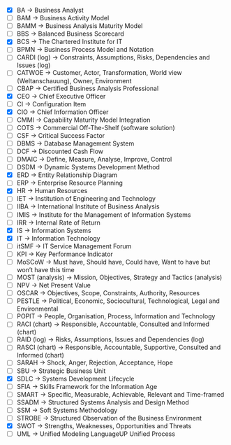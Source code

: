 - [x] BA -> Business Analyst  
- [ ] BAM -> Business Activity Model  
- [ ] BAMM -> Business Analysis Maturity Model  
- [ ] BBS -> Balanced Business Scorecard  
- [x] BCS -> The Chartered Institute for IT  
- [ ] BPMN -> Business Process Model and Notation  
- [ ] CARDI (log) -> Constraints, Assumptions, Risks, Dependencies and Issues (log)  
- [ ] CATWOE -> Customer, Actor, Transformation, World view (Weltanschauung), Owner, Environment  
- [ ] CBAP -> Certified Business Analysis Professional  
- [x] CEO -> Chief Executive Officer  
- [ ] CI -> Configuration Item  
- [x] CIO -> Chief Information Officer  
- [ ] CMMI -> Capability Maturity Model Integration  
- [ ] COTS -> Commercial Off-The-Shelf (software solution)  
- [ ] CSF -> Critical Success Factor  
- [ ] DBMS -> Database Management System  
- [ ] DCF -> Discounted Cash Flow  
- [ ] DMAIC -> Define, Measure, Analyse, Improve, Control  
- [ ] DSDM -> Dynamic Systems Development Method  
- [x] ERD -> Entity Relationship Diagram  
- [ ] ERP -> Enterprise Resource Planning  
- [x] HR -> Human Resources  
- [ ] IET -> Institution of Engineering and Technology  
- [ ] IIBA -> International Institute of Business Analysis  
- [ ] IMIS -> Institute for the Management of Information Systems  
- [ ] IRR -> Internal Rate of Return  
- [x] IS -> Information Systems  
- [x] IT -> Information Technology  
- [ ] itSMF -> IT Service Management Forum  
- [ ] KPI -> Key Performance Indicator  
- [ ] MoSCoW -> Must have, Should have, Could have, Want to have but won’t have this time  
- [ ] MOST (analysis) -> Mission, Objectives, Strategy and Tactics (analysis)  
- [ ] NPV -> Net Present Value  
- [ ] OSCAR -> Objectives, Scope, Constraints, Authority, Resources  
- [ ] PESTLE -> Political, Economic, Sociocultural, Technological, Legal and Environmental  
- [ ] POPIT -> People, Organisation, Process, Information and Technology  
- [ ] RACI (chart) -> Responsible, Accountable, Consulted and Informed (chart)  
- [ ] RAID (log) -> Risks, Assumptions, Issues and Dependencies (log)  
- [ ] RASCI (chart) -> Responsible, Accountable, Supportive, Consulted and Informed (chart)  
- [ ] SARAH -> Shock, Anger, Rejection, Acceptance, Hope  
- [ ] SBU -> Strategic Business Unit  
- [x] SDLC -> Systems Development Lifecycle  
- [ ] SFIA -> Skills Framework for the Information Age  
- [ ] SMART -> Specific, Measurable, Achievable, Relevant and Time-framed  
- [ ] SSADM -> Structured Systems Analysis and Design Method  
- [ ] SSM -> Soft Systems Methodology  
- [ ] STROBE -> Structured Observation of the Business Environment  
- [x] SWOT -> Strengths, Weaknesses, Opportunities and Threats  
- [ ] UML -> Unified Modeling LanguageUP Unified Process  
